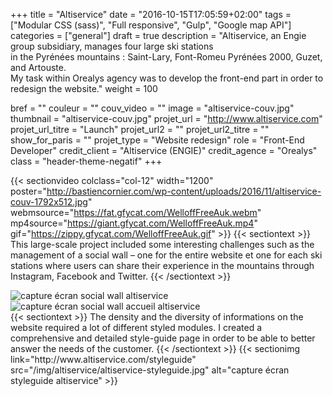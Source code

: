 +++
title = "Altiservice"
date = "2016-10-15T17:05:59+02:00"
tags = ["Modular CSS (sass)", "Full responsive", "Gulp", "Google map API"]
categories = ["general"]
draft = true
description = "Altiservice, an Engie group subsidiary, manages four large ski stations <br /> in the Pyrénées mountains : Saint-Lary, Font-Romeu Pyrénées 2000, Guzet, and Artouste. <br/> My task within Orealys agency was to develop the front-end part in order to redesign the website."
weight = 100

bref = ""
couleur = ""
couv_video = ""
image = "altiservice-couv.jpg"
thumbnail = "altiservice-couv.jpg"
projet_url = "http://www.altiservice.com"
projet_url_titre = "Launch"
projet_url2 = ""
projet_url2_titre = ""
show_for_paris = ""
projet_type = "Website redesign"
role = "Front-End Developer"
credit_client = "Altiservice (ENGIE)"
credit_agence = "Orealys"
class = "header-theme-negatif"
+++
 
{{< sectionvideo colclass="col-12" width="1200" poster="http://bastiencornier.com/wp-content/uploads/2016/11/altiservice-couv-1792x512.jpg" webmsource="https://fat.gfycat.com/WelloffFreeAuk.webm" mp4source="https://giant.gfycat.com/WelloffFreeAuk.mp4" gif="https://zippy.gfycat.com/WelloffFreeAuk.gif" >}}
{{< sectiontext >}}
This large-scale project included some interesting challenges such as the management of a social wall – one for the entire website et one for each ski stations where users can share their experience in the mountains through Instagram, Facebook and Twitter.
{{< /sectiontext >}}
<section class="section container">
    <div class="row">
        <div class="col-sm-6">
            <img src="{{<baseurl>}}img/altiservice/altiservice-socialwall.jpg" alt="capture écran social wall altiservice" class="img-fluid img-2x" />
        </div><!-- /.col-6 -->
        <div class="col-sm-6">
            <img src="{{<baseurl>}}img/altiservice/altiservice-socialwall-accueil.jpg" alt="capture écran social wall accueil altiservice" class="img-fluid img-2x" />
        </div><!-- /.col-6 -->
    </div><!-- /.row -->
</section>
{{< sectiontext >}}
The density and the diversity of informations on the website required a lot of different styled modules. I created a comprehensive and detailed style-guide page in order to be able to better answer the needs of the customer.
{{< /sectiontext >}}
{{< sectionimg link="http://www.altiservice.com/styleguide" src="/img/altiservice/altiservice-styleguide.jpg" alt="capture écran styleguide altiservice" >}}


